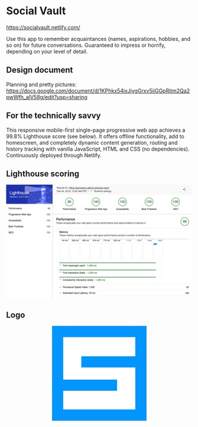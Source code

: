 # Social Vault

https://socialvault.netlify.com/

Use this app to remember acquaintances (names, aspirations, hobbies, and so on) for future conversations. Guaranteed to impress or horrify, depending on your level of detail.


## Design document
Planning and pretty pictures: https://docs.google.com/document/d/1KPhkx54ixJjvgGrxv5iiGGpRitm2Qa2pwWfh_alV58g/edit?usp=sharing

## For the technically savvy
This responsive mobile-first single-page progressive web app achieves a 99.8% Lighthouse score (see below). It offers offline functionality, add to homescreen, and completely dynamic content generation, routing and history tracking with vanilla JavaScript, HTML and CSS (no dependencies). Continuously deployed through Netlify.

## Lighthouse scoring
<p align="center">
  <img src="lighthouse/lighthouse-scores.png" alt="Lighthouse scoring"/>
</p>

## Logo
<p align="center">
  <img src="icons/256x256.png" alt="Social Vault logo"/>
</p>